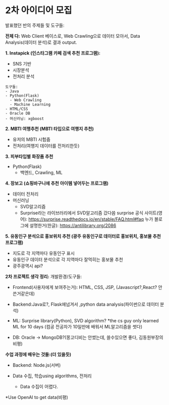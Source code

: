 # 2차 아이디어 모집

발표했던 반의 주제들 및 도구들:

**전체 다:** Web Client 베이스로, Web Crawling으로 데이터 모아서, Data Analysis(데이터 분석)로 결과 output.

**1. Instapick (인스타그램 카페 검색 추천 프로그램):**
   - SNS 기반
   - 시장분석
   - 전처리 분석
  
    도구들:
    - Java
    - Python(Flask)
      - Web Crawling
      - Machine Learning
    - HTML/CSS
    - Oracle DB
    - 머신러닝: xgboost
    

**2. MBTI 여행추천 (MBTI 타입으로 여행지 추천)**
   - 유저의 MBTI 시험줌
   - 전처리(여행지 데이터를 전처리한듯)
    

**3. 피부타입별 화장품 추천**
   - Python(Flask) 
     - 백엔드, Crawling, ML


**4. 장보고 (쇼핑바구니에 추천 아이템 넣어두는 프로그램)**
   - 데이터 전처리
   - 머신러닝
     - SVD알고리즘
     - Surprise라는 라이브러리에서 SVD알고리즘 갔다씀
       surprise 공식 사이트(영어): https://surprise.readthedocs.io/en/stable/FAQ.html#faq
       누가 블로그에 설명한거(한글): https://antilibrary.org/2086


**5. 유동인구 분석으로 홍보위치 추천 (광주 유동인구로 데이터로 홍보위치, 홍보물 추천 프로그램)**
   - 지도로 각 지역마다 유동인구 표시
   - 유동인구 데이터 분석으로 각 지역마다 잘먹히는 홍보물 추천
   - 광주광역시 api?


**2차 프로젝트 생각 정리:**
개발환경/도구들:
- Frontend(사용자에게 보여주는거): HTML, CSS, JSP,  (Javascript?,React? 안쓴거같은데)

- Backend:Java로?,  Flask에넘겨서 ,python data analysis(파이썬으로 데이터 분석)

- ML: Surprise library(Python), SVD algorithm? *the cs guy only learned ML for 10 days (컴공 전공자가 10일만에 배워서 ML알고리즘을 썻다) 
	
- DB: Oracle -> MongoDB?(몽고디비는 안썼는데, 쓸수있으면 좋다, 김동원부장의 비평)


**수업 과정에 배우는 것들:(더 있을듯)**
- Backend: Node.js(서버)

- Data 수집, 학습using algorithms, 전처리
  - Data 수집이 어렵다. 

*Use OpenAI to get data(비평)
